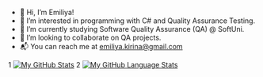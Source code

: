 - 👋 Hi, I’m Emiliya!
- 👀 I’m interested in programming with C# and Quality Assurance Testing.
- 🌱 I’m currently studying Software Quality Assurance (QA) @ SoftUni.
- 🔎 I’m looking to collaborate on QA projects.
- 📬 You can reach me at emiliya.kirina@gmail.com 

1 [![My GitHub Stats](https://github-readme-stats.vercel.app/api/?EmI-85=jasongaylord&count_private=true&theme=tokyonight&showicons=true)]()
2 [![My GitHub Language Stats](https://github-readme-stats.vercel.app/api/top-langs/?EmI-85=jasongaylord&langs_count=5&theme=tokyonight)]()

	

<!---
EmI-85/EmI-85 is a ✨ special ✨ repository because its `README.md` (this file) appears on your GitHub profile.
You can click the Preview link to take a look at your changes.
--->
